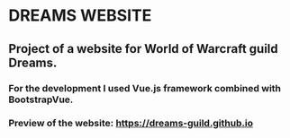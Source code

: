 # DREAMS WEBSITE
## Project of a website for World of Warcraft guild Dreams.
### For the development I used Vue.js framework combined with BootstrapVue.
### Preview of the website: https://dreams-guild.github.io
